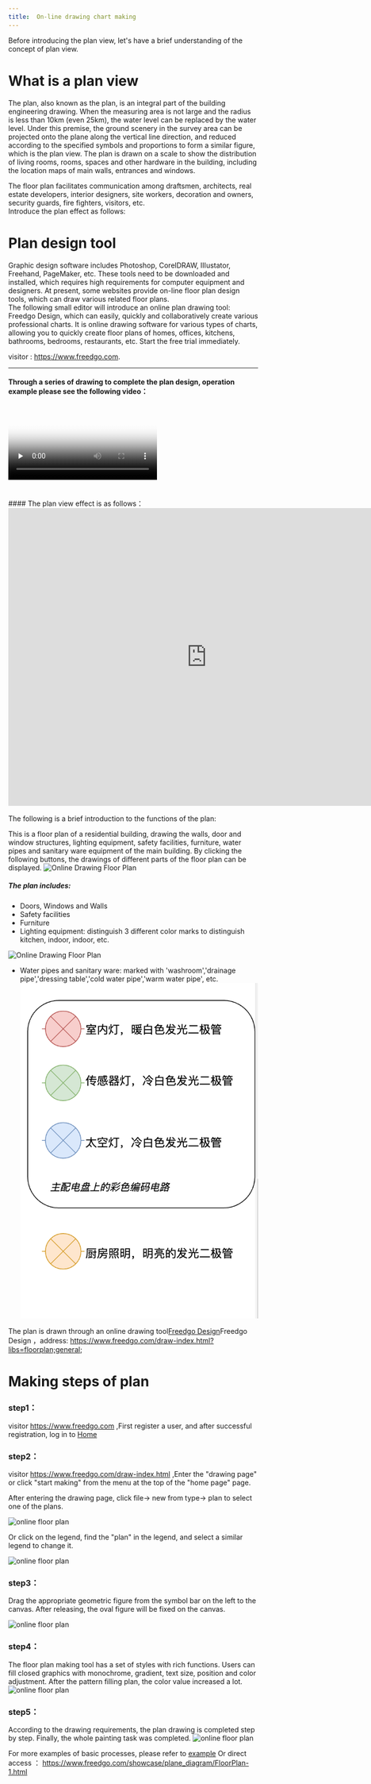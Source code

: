 ```yaml
---
title: 	On-line drawing chart making
---
```


Before introducing the plan view, let's have a brief understanding of the concept of plan view.

# What is a plan view

The plan, also known as the plan, is an integral part of the building engineering drawing. When the measuring area is not large and the radius is less than 10km (even 25km), the water level can be replaced by the water level. Under this premise, the ground scenery in the survey area can be projected onto the plane along the vertical line direction, and reduced according to the specified symbols and proportions to form a similar figure, which is the plan view. The plan is drawn on a scale to show the distribution of living rooms, rooms, spaces and other hardware in the building, including the location maps of main walls, entrances and windows.

The floor plan facilitates communication among draftsmen, architects, real estate developers, interior designers, site workers, decoration and owners, security guards, fire fighters, visitors, etc.  
Introduce the plan effect as follows:
<script async src="https://pagead2.googlesyndication.com/pagead/js/adsbygoogle.js"></script><ins class="adsbygoogle" style="display:block; text-align:center;" data-ad-layout="in-article" data-ad-format="fluid" data-ad-client="ca-pub-9055212255210230" data-ad-slot="7941459222"></ins> <script>(adsbygoogle = window.adsbygoogle || []).push({});</script>
# Plan design tool

Graphic design software includes Photoshop, CorelDRAW, IIIustator, Freehand, PageMaker, etc. 
These tools need to be downloaded and installed, which requires high requirements for computer equipment and designers. 
At present, some websites provide on-line floor plan design tools, which can draw various related floor plans.  
The following small editor will introduce an online plan drawing tool: Freedgo Design, which can easily, quickly and collaboratively create various professional charts. It is online drawing software for various types of charts, allowing you to quickly create floor plans of homes, offices, kitchens, bathrooms, bedrooms, restaurants, etc. Start the free trial immediately.

visitor : https://www.freedgo.com.

---

#### Through a series of drawing to complete the plan design, operation example please see the following video：

<video id="video" controls="" preload="none" poster="https://www.freedgo.com/public/themes/freedgo/floor/floor1.png">
<source id="mp4" src="https://www.freedgo.com/public/themes/freedgo/floor/floor_m.mp4" type="video/mp4">
</video> 

<br/>
<br/>
<br/>
#### The plan view effect is as follows：

<iframe src="https://www.freedgo.com/draw-index.html?lightbox=1&p=ex1&highlight=0000ff&edit=_blank&layers=1&nav=1&title=平面图示例#Uhttps://www.freedgo.com/templates/floor/floor_sample1.xml" width="800px" height="600px" frameborder="0" scrolling="no"></iframe>

The following is a brief introduction to the functions of the plan:

This is a floor plan of a residential building, drawing the walls, door and window structures, lighting equipment, safety facilities, furniture, water pipes and sanitary ware equipment of the main building. By clicking the following buttons, the drawings of different parts of the floor plan can be displayed.
![Online Drawing Floor Plan](https://www.freedgo.com/public/themes/freedgo/floor/floor1.png "Online Drawing Floor Plan")

##### The plan includes:

- Doors, Windows and Walls 
- Safety facilities 
- Furniture 
- Lighting equipment: distinguish 3 different color marks to distinguish kitchen, indoor, indoor, etc.

![Online Drawing Floor Plan](https://www.freedgo.com/public/themes/freedgo/floor/floor2.png "Online Drawing Floor Plan")


- Water pipes and sanitary ware: marked with 'washroom','drainage pipe','dressing table','cold water pipe','warm water pipe', etc.
![Online Drawing Floor Plan](/public/themes/freedgo/floor/floor8.png "Online Drawing Floor Plan")




The plan is drawn through an online drawing tool[Freedgo Design](https://www.freedgo.com/draw-index.html?libs=floorplan;general; "Plan design tool")Freedgo Design ，address: https://www.freedgo.com/draw-index.html?libs=floorplan;general;

 

# Making steps of plan

### step1：

visitor https://www.freedgo.com ,First register a user, and after successful registration, log in to [Home](https://www.freedgo.com)

### step2：

visitor https://www.freedgo.com/draw-index.html ,Enter the "drawing page" or click "start making" from the menu at the top of the "home page" page.

After entering the drawing page, click file-> new from type-> plan to select one of the plans.

![online floor plan](https://www.freedgo.com/public/themes/freedgo/floor/floor3.png "online floor plan")


Or click on the legend, find the "plan" in the legend, and select a similar legend to change it.

![online floor plan](https://www.freedgo.com/public/themes/freedgo/floor/floor4.png "online floor plan")

### step3：

Drag the appropriate geometric figure from the symbol bar on the left to the canvas. After releasing, the oval figure will be fixed on the canvas.

![online floor plan](https://www.freedgo.com/public/themes/freedgo/floor/floor5.png "online floor plan")
 


### step4：

The floor plan making tool has a set of styles with rich functions. Users can fill closed graphics with monochrome, gradient, text size, position and color adjustment. After the pattern filling plan, the color value increased a lot.
![online floor plan](https://www.freedgo.com/public/themes/freedgo/floor/floor6.png "online floor plan")


### step5：

According to the drawing requirements, the plan drawing is completed step by step. Finally, the whole painting task was completed.
![online floor plan](https://www.freedgo.com/public/themes/freedgo/floor/floor7.png "online floor plan")



For more examples of basic processes, please refer to [example](https://www.freedgo.com/showcase/plane_diagram/FloorPlan-1.html) Or direct access ： https://www.freedgo.com/showcase/plane_diagram/FloorPlan-1.html




